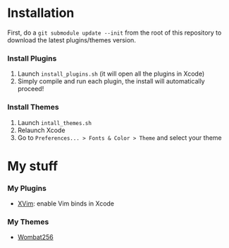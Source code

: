 # Installation

First, do a `git submodule update --init` from the root of this repository to
download the latest plugins/themes version.

### Install Plugins

1. Launch `install_plugins.sh` (it will open all the plugins in Xcode)
2. Simply compile and run each plugin, the install will automatically proceed!

### Install Themes

1. Launch `intall_themes.sh`
2. Relaunch Xcode
3. Go to `Preferences... > Fonts & Color > Theme` and select your theme

# My stuff

### My Plugins

* [XVim](https://github.com/JugglerShu/XVim): enable Vim binds in Xcode

### My Themes

* [Wombat256](http://www.vim.org/scripts/script.php?script_id=2465)
